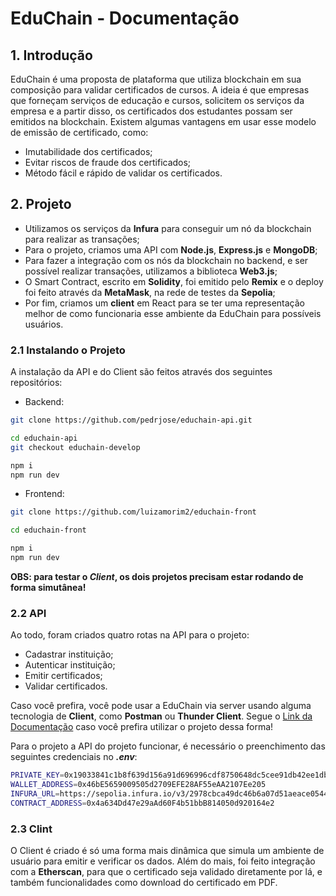 # EduChain - Documentação

## 1. Introdução
EduChain é uma proposta de plataforma que utiliza blockchain em sua composição para validar certificados de cursos. A ideia é que empresas que forneçam serviços de educação e cursos, solicitem os serviços da empresa e a partir disso, os certificados dos estudantes possam ser emitidos na blockchain. Existem algumas vantagens em usar esse modelo de emissão de certificado, como:

- Imutabilidade dos certificados;
- Evitar riscos de fraude dos certificados;
- Método fácil e rápido de validar os certificados.

## 2. Projeto
- Utilizamos os serviços da **Infura** para conseguir um nó da blockchain para realizar as transações;
- Para o projeto, criamos uma API com **Node.js**, **Express.js** e **MongoDB**;
- Para fazer a integração com os nós da blockchain no backend, e ser possível realizar transações, utilizamos a biblioteca **Web3.js**;
- O Smart Contract, escrito em **Solidity**, foi emitido pelo **Remix** e o deploy foi feito através da **MetaMask**, na rede de testes da **Sepolia**;
- Por fim, criamos um **client** em React para se ter uma representação melhor de como funcionaria esse ambiente da EduChain para possíveis usuários.

### 2.1 Instalando o Projeto

A instalação da API e do Client são feitos através dos seguintes repositórios:

- Backend:
```bash
git clone https://github.com/pedrjose/educhain-api.git

cd educhain-api
git checkout educhain-develop

npm i
npm run dev
```

- Frontend:
```bash
git clone https://github.com/luizamorim2/educhain-front

cd educhain-front

npm i
npm run dev
```

**OBS: para testar o *Client*, os dois projetos precisam estar rodando de forma simutânea!**

### 2.2 API
Ao todo, foram criados quatro rotas na API para o projeto:
- Cadastrar instituição;
- Autenticar instituição;
- Emitir certificados;
- Validar certificados.

Caso você prefira, você pode usar a EduChain via server usando alguma tecnologia de **Client**, como **Postman** ou **Thunder Client**. Segue o [Link da Documentação](https://documenter.getpostman.com/view/28866924/2sAYJ7eyQL) caso você prefira utilizar o projeto dessa forma!

Para o projeto a API do projeto funcionar, é necessário o preenchimento das seguintes credenciais no ***.env***:
```bash
PRIVATE_KEY=0x19033841c1b8f639d156a91d696996cdf8750648dc5cee91db42ee1dbb1c6d2c
WALLET_ADDRESS=0x46bE5659009505d2709EFE28AF55eAA2107Ee205
INFURA_URL=https://sepolia.infura.io/v3/2978cbca49dc46b6a07d51aeace05440
CONTRACT_ADDRESS=0x4a634Dd47e29aAd60F4b51bbB814050d920164e2
```

### 2.3 Clint
O Client é criado é só uma forma mais dinâmica que simula um ambiente de usuário para emitir e verificar os dados. Além do mais, foi feito integração com a **Etherscan**, para que o certificado seja validado diretamente por lá, e também funcionalidades como download do certificado em PDF.
